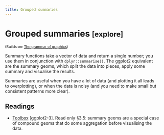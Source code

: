 ```yaml
---
title: Grouped summaries
---
```


<!-- Generated automatically from vis-summaries.yml. Do not edit by hand -->

# Grouped summaries <small class='explore'>[explore]</small>
<small>(Builds on: [The grammar of graphics](vis-theory.md))</small>

Summary functions take a vector of data and return a single number; you
use them in conjunction with `dplyr::summarise()`. The ggplot2 equivalent
are the summary geoms, which split the data into pieces, apply some summary
and visualise the results.

Summaries are useful when you have a lot of data (and plotting it all leads
to overplotting), or when the data is noisy (and you need to make small
but consistent patterns more clear).

## Readings

  * [Toolbox](http://link.springer.com.ezproxy.stanford.edu/chapter/10.1007/978-3-319-24277-4_3) [ggplot2-3].
    Read only §3.5: summary geoms are a special case of compound geoms that do
    some aggregation before visualising the data.


